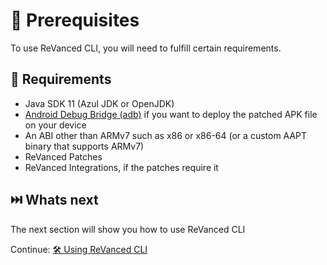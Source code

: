 # 💼 Prerequisites

To use ReVanced CLI, you will need to fulfill certain requirements.

## 🤝 Requirements

- Java SDK 11 (Azul JDK or OpenJDK)
- [Android Debug Bridge (adb)](https://developer.android.com/studio/command-line/adb) if you want to deploy the patched APK file on your device
- An ABI other than ARMv7 such as x86 or x86-64 (or a custom AAPT binary that supports ARMv7)
- ReVanced Patches
- ReVanced Integrations, if the patches require it

## ⏭️ Whats next

The next section will show you how to use ReVanced CLI

Continue: [🛠️ Using ReVanced CLI](1_usage.md)
